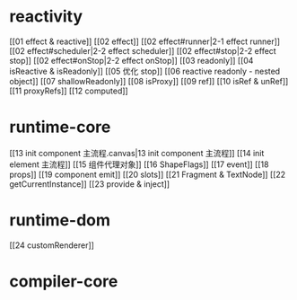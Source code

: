 # reactivity

[[01 effect & reactive]]
[[02 effect]]
	[[02 effect#runner|2-1 effect runner]]
	[[02 effect#scheduler|2-2 effect scheduler]]
	[[02 effect#stop|2-2 effect stop]]
	[[02 effect#onStop|2-2 effect onStop]]
[[03 readonly]]
[[04 isReactive & isReadonly]]
[[05 优化 stop]]
[[06 reactive readonly - nested object]]
[[07 shallowReadonly]]
[[08 isProxy]]
[[09 ref]]
[[10 isRef & unRef]]
[[11 proxyRefs]]
[[12 computed]]
# runtime-core

[[13 init component 主流程.canvas|13 init component 主流程]]
[[14 init element 主流程]]
[[15 组件代理对象]]
[[16 ShapeFlags]]
[[17 event]]
[[18 props]]
[[19 component emit]]
[[20 slots]]
[[21 Fragment & TextNode]]
[[22 getCurrentInstance]]
[[23 provide & inject]]



# runtime-dom

[[24 customRenderer]]


# compiler-core


